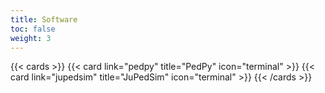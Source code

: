 ```yaml
---
title: Software 
toc: false
weight: 3
---
```


{{< cards >}}
  {{< card link="pedpy" title="PedPy" icon="terminal" >}}
  {{< card link="jupedsim" title="JuPedSim" icon="terminal" >}}
{{< /cards >}}
